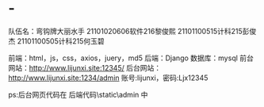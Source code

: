 # -
队伍名：弯钩牌大丽水手
21101020606软件216黎俊熙
21101100515计科215彭俊杰
21101100505计科215何玉碧 

前端：html，js，css，axios，juery，md5
后端：Django
数据库：mysql
前台网站：http://www.lijunxi.site:12345/
后台网站：http://www.lijunxi.site:1234/admin
账号:lijunxi，密码:Ljx12345

ps:后台网页代码在 后端代码\static\admin 中
